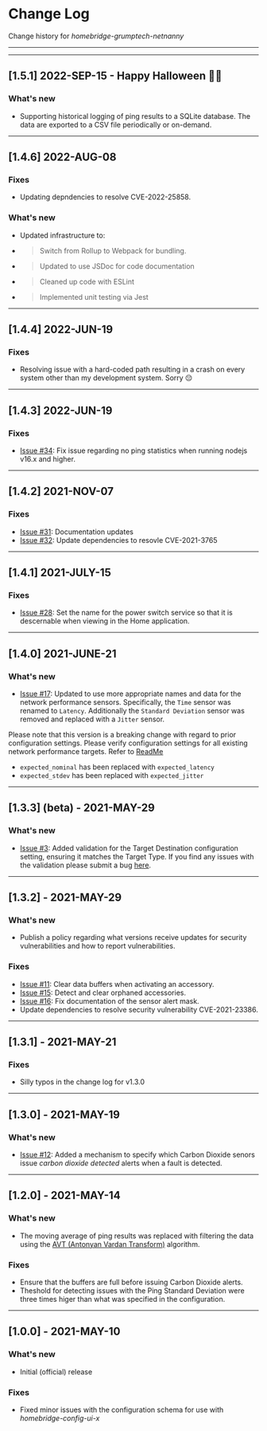# Change Log
Change history for _homebridge-grumptech-netnanny_

---
---

## [1.5.1] 2022-SEP-15 - Happy Halloween 🎃👻

### What's new
- Supporting historical logging of ping results to a SQLite database.
  The data are exported to a CSV file periodically or on-demand.

---
## [1.4.6] 2022-AUG-08
### Fixes
- Updating depndencies to resolve CVE-2022-25858.

### What's new
- Updated infrastructure to:
- > Switch from Rollup to Webpack for bundling.
- > Updated to use JSDoc for code documentation
- > Cleaned up code with ESLint
- > Implemented unit testing via Jest

---
## [1.4.4] 2022-JUN-19
### Fixes
- Resolving issue with a hard-coded path resulting in a crash on every system other than my development system. Sorry 😔

---
## [1.4.3] 2022-JUN-19
### Fixes
- [Issue #34](https://github.com/pricemi115/homebridge-grumptech-netnanny/issues/34): Fix issue regarding no ping statistics when running nodejs v16.x and higher.

---
## [1.4.2] 2021-NOV-07
### Fixes
- [Issue #31](https://github.com/pricemi115/homebridge-grumptech-netnanny/issues/31): Documentation updates
- [Issue #32](https://github.com/pricemi115/homebridge-grumptech-netnanny/issues/32): Update dependencies to resovle CVE-2021-3765

---
## [1.4.1] 2021-JULY-15
### Fixes
- [Issue #28](https://github.com/pricemi115/homebridge-grumptech-netnanny/issues/28): Set the name for the power switch service so that it is descernable when viewing in the Home application.

---
## [1.4.0] 2021-JUNE-21
### What's new
- [Issue #17](https://github.com/pricemi115/homebridge-grumptech-netnanny/issues/17): Updated to use more appropriate names and data for the network performance sensors. Specifically, the `Time` sensor was renamed to `Latency`. Additionally the `Standard Deviation` sensor was removed and replaced with a `Jitter` sensor.

Please note that this version is a breaking change with regard to prior configuration settings. Please verify configuration settings for all existing network performance targets. Refer to [ReadMe](./ReadMe.md)
- `expected_nominal` has been replaced with `expected_latency`
- `expected_stdev` has been replaced with `expected_jitter`

---
## [1.3.3] (beta) - 2021-MAY-29
### What's new
- [Issue #3](https://github.com/pricemi115/homebridge-grumptech-netnanny/issues/3): Added validation for the Target Destination configuration setting, ensuring it matches the Target Type. If you find any issues with the validation please submit a bug [here](https://github.com/pricemi115/homebridge-grumptech-netnanny/issues).

---
## [1.3.2] - 2021-MAY-29
### What's new
- Publish a policy regarding what versions receive updates for security vulnerabilities and how to report vulnerabilities.

### Fixes
- [Issue #11](https://github.com/pricemi115/homebridge-grumptech-netnanny/issues/11): Clear data buffers when activating an accessory.
- [Issue #15](https://github.com/pricemi115/homebridge-grumptech-netnanny/issues/15): Detect and clear orphaned accessories.
- [Issue #16](https://github.com/pricemi115/homebridge-grumptech-netnanny/issues/16): Fix documentation of the sensor alert mask.
- Update dependencies to resolve security vulnerability CVE-2021-23386.

---
## [1.3.1] - 2021-MAY-21
### Fixes
- Silly typos in the change log for v1.3.0

---
## [1.3.0] - 2021-MAY-19
### What's new
- [Issue #12](https://github.com/pricemi115/homebridge-grumptech-netnanny/issues/12): Added a mechanism to specify which Carbon Dioxide senors issue _carbon dioxide detected_ alerts when a fault is detected.

---
## [1.2.0] - 2021-MAY-14
### What's new
- The moving average of ping results was replaced with filtering the data using the [AVT (Antonyan Vardan Transform)](https://en.wikipedia.org/wiki/AVT_Statistical_filtering_algorithm) algorithm.

### Fixes
- Ensure that the buffers are full before issuing Carbon Dioxide alerts.
- Theshold for detecting issues with the Ping Standard Deviation were three times higer than what was specified in the configuration.

---
## [1.0.0] - 2021-MAY-10
### What's new
- Initial (official) release

### Fixes
- Fixed minor issues with the configuration schema for use with _homebridge-config-ui-x_
